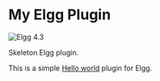 My Elgg Plugin
===============
![Elgg 4.3](https://img.shields.io/badge/Elgg-4.3-red.svg?style=flat-square)

Skeleton Elgg plugin.

This is a simple [Hello world](https://learn.elgg.org/en/4.3/tutorials/hello_world.html) plugin for Elgg.

